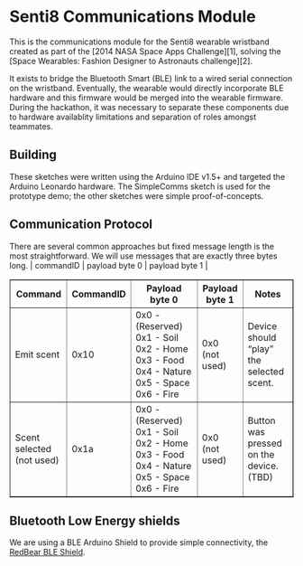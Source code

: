 # Senti8 Communications Module

This is the communications module for the Senti8 wearable wristband
created as part of the [2014 NASA Space Apps Challenge][1], solving the
[Space Wearables: Fashion Designer to Astronauts challenge][2].

It exists to bridge the Bluetooth Smart (BLE) link to a wired serial
connection on the wristband. Eventually, the wearable would
directly incorporate BLE hardware and this firmware would be merged
into the wearable firmware. During the hackathon, it was necessary to
separate these components due to hardware availablity limitations and
separation of roles amongst teammates.

## Building
These sketches were written using the Arduino IDE v1.5+ and targeted the
Arduino Leonardo hardware. The SimpleComms sketch is used for the
prototype demo; the other sketches were simple proof-of-concepts.

## Communication Protocol
There are several common approaches but fixed message length is the most straightforward.
We will use messages that are exactly three bytes long.
| commandID | payload byte 0 | payload byte 1 |

<table border="1">
<tr>
<th>Command</th>
<th>CommandID</th>
<th>Payload byte 0</th>
<th>Payload byte 1</th>
<th>Notes</th>
</tr>
<tr>
<td>Emit scent</td>
<td>0x10</td>
<td>0x0 - (Reserved)
0x1 - Soil
0x2 - Home
0x3 - Food
0x4 - Nature
0x5 - Space
0x6 - Fire
</td>
<td>0x0 (not used)</td>
<td>Device should “play” the selected scent.</td>
</tr>
<tr>
<td>Scent selected (not used)</td>
<td>0x1a</td>
<td>0x0 - (Reserved)
0x1 - Soil
0x2 - Home
0x3 - Food
0x4 - Nature
0x5 - Space
0x6 - Fire
</td>
<td>0x0 (not used)</td>
<td>Button was pressed on the device. (TBD)</td>
</tr>
</table>


## Bluetooth Low Energy shields
We are using a BLE Arduino Shield to provide simple connectivity,
the [RedBear BLE Shield](http://redbearlab.com/bleshield/).
